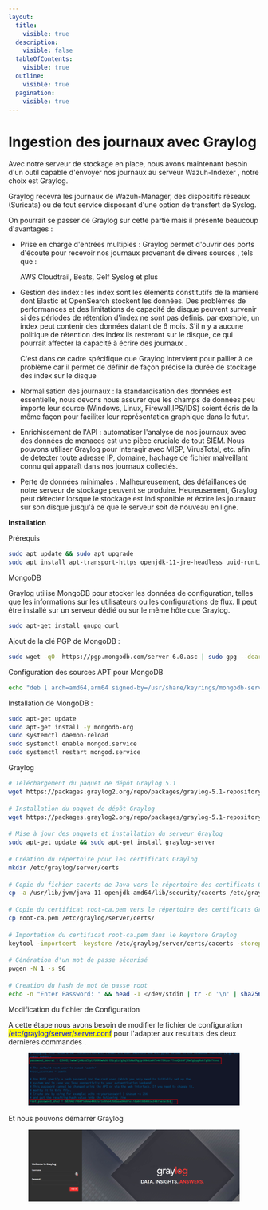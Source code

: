 ```yaml
---
layout:
  title:
    visible: true
  description:
    visible: false
  tableOfContents:
    visible: true
  outline:
    visible: true
  pagination:
    visible: true
---
```


# Ingestion des journaux avec Graylog

Avec notre serveur de stockage en place, nous avons maintenant besoin d'un outil capable d'envoyer  nos journaux au serveur Wazuh-Indexer , notre choix est Graylog.&#x20;

Graylog recevra les journaux de Wazuh-Manager, des dispositifs réseaux (Suricata) ou de tout service disposant d'une option de transfert de Syslog.

On pourrait se passer de Graylog sur cette partie mais il présente beaucoup d'avantages :

*   Prise en charge d'entrées multiples : Graylog permet d'ouvrir des ports d'écoute pour recevoir nos journaux provenant de divers sources , tels que :

    AWS Cloudtrail, Beats, Gelf Syslog et plus
*   Gestion des index : les index sont les éléments constitutifs de la manière dont Elastic et OpenSearch stockent les données. Des problèmes de performances et des limitations de capacité de disque peuvent survenir si des périodes de rétention d'index ne sont pas définis. par exemple, un index peut contenir des données datant de 6 mois. S'il n y a aucune politique de rétention des index  ils resteront sur le disque, ce qui pourrait affecter la capacité à écrire des journaux .

    C'est dans ce cadre spécifique que Graylog intervient pour pallier à ce problème car il permet de définir de façon précise la durée de stockage des index sur le disque
* &#x20;Normalisation des journaux  : la standardisation des données est essentielle, nous devons nous assurer que les champs de données peu importe leur source (Windows, Linux, Firewall,IPS/IDS) soient écris de la même façon pour faciliter leur représentation graphique dans le futur.
* Enrichissement de l'API : automatiser l'analyse de nos journaux avec des données de menaces est une pièce cruciale de tout  SIEM. Nous pouvons utiliser Graylog pour interagir avec MISP, VirusTotal, etc. afin de détecter toute adresse IP, domaine, hachage de fichier malveillant connu qui apparaît dans nos journaux collectés.
* Perte de données minimales : Malheureusement, des défaillances de notre serveur de stockage peuvent se produire. Heureusement, Graylog peut détecter lorsque le stockage est indisponible et écrire les journaux sur son disque jusqu'à ce que le serveur soit de nouveau en ligne.&#x20;

**Installation**&#x20;

Prérequis

```bash
sudo apt update && sudo apt upgrade
sudo apt install apt-transport-https openjdk-11-jre-headless uuid-runtime pwgen dirmngr gnupg wget
```

MongoDB

Graylog utilise MongoDB pour stocker les données de configuration,  telles que les informations sur les utilisateurs ou les configurations de flux. Il peut être installé sur un serveur dédié ou sur le même hôte que Graylog.

```bash
sudo apt-get install gnupg curl
```

Ajout de la clé PGP de MongoDB :

```bash
sudo wget -qO- https://pgp.mongodb.com/server-6.0.asc | sudo gpg --dearmor --batch --yes -o /usr/share/keyrings/mongodb-server-6.0.gpg
```

Configuration des sources APT pour MongoDB

```bash
echo "deb [ arch=amd64,arm64 signed-by=/usr/share/keyrings/mongodb-server-6.0.gpg ] https://repo.mongodb.org/apt/ubuntu jammy/mongodb-org/6.0 multiverse" | sudo tee /etc/apt/sources.list.d/mongodb-org-6.0.list
```

Installation de MongoDB :

```bash
sudo apt-get update 
sudo apt-get install -y mongodb-org 
sudo systemctl daemon-reload 
sudo systemctl enable mongod.service 
sudo systemctl restart mongod.service
```

Graylog

```bash
# Téléchargement du paquet de dépôt Graylog 5.1
wget https://packages.graylog2.org/repo/packages/graylog-5.1-repository_latest.deb

# Installation du paquet de dépôt Graylog
wget https://packages.graylog2.org/repo/packages/graylog-5.1-repository_latest.deb

# Mise à jour des paquets et installation du serveur Graylog
sudo apt-get update && sudo apt-get install graylog-server

# Création du répertoire pour les certificats Graylog
mkdir /etc/graylog/server/certs

# Copie du fichier cacerts de Java vers le répertoire des certificats Graylog
cp -a /usr/lib/jvm/java-11-openjdk-amd64/lib/security/cacerts /etc/graylog/server/certs/cacerts

# Copie du certificat root-ca.pem vers le répertoire des certificats Graylog
cp root-ca.pem /etc/graylog/server/certs/

# Importation du certificat root-ca.pem dans le keystore Graylog
keytool -importcert -keystore /etc/graylog/server/certs/cacerts -storepass changeit -alias root_ca -file /etc/graylog/server/certs/root-ca.pem

# Génération d'un mot de passe sécurisé
pwgen -N 1 -s 96

# Creation du hash de mot de passe root
echo -n "Enter Password: " && head -1 </dev/stdin | tr -d '\n' | sha256sum | cut -d" " -f1

```

Modification du fichier de Configuration

A cette étape nous avons besoin de modifier le fichier de configuration <mark style="color:blue;">/etc/graylog/server/server.conf</mark> pour l'adapter aux resultats des deux dernieres commandes .

<figure><img src=".gitbook/assets/image (148).png" alt=""><figcaption></figcaption></figure>

Et nous pouvons démarrer Graylog&#x20;

<figure><img src=".gitbook/assets/image (31).png" alt=""><figcaption></figcaption></figure>

